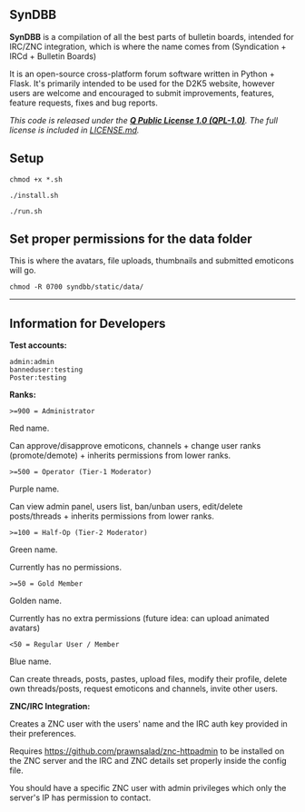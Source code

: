 ## SynDBB

**SynDBB** is a compilation of all the best parts of bulletin boards, intended for IRC/ZNC integration, which is where the name comes from (Syndication + IRCd + Bulletin Boards)

It is an open-source cross-platform forum software written in Python + Flask. It's primarily intended to be used for the D2K5 website, however users are welcome and encouraged to submit improvements, features, feature requests, fixes and bug reports.

*This code is released under the **[Q Public License 1.0 (QPL-1.0)](https://tldrlegal.com/license/q-public-license-1.0-(qpl-1.0)#summary "QPL-1.0")**. The full license is included in [LICENSE.md](LICENSE.md).*

## Setup
`chmod +x *.sh`

`./install.sh`

`./run.sh`

## Set proper permissions for the data folder
This is where the avatars, file uploads, thumbnails and submitted emoticons will go.

`chmod -R 0700 syndbb/static/data/`

----------

## Information for Developers

**Test accounts:**

    admin:admin
    banneduser:testing
    Poster:testing

**Ranks:**

    >=900 = Administrator
Red name.

Can approve/disapprove emoticons, channels + change user ranks (promote/demote) + inherits permissions from lower ranks.


    >=500 = Operator (Tier-1 Moderator)

Purple name.

Can view admin panel, users list, ban/unban users, edit/delete posts/threads + inherits permissions from lower ranks.


    >=100 = Half-Op (Tier-2 Moderator)

Green name.

Currently has no permissions.


    >=50 = Gold Member

Golden name.

Currently has no extra permissions (future idea: can upload animated avatars)


    <50 = Regular User / Member
Blue name.

Can create threads, posts, pastes, upload files, modify their profile, delete own threads/posts, request emoticons and channels, invite other users.

**ZNC/IRC Integration:**

Creates a ZNC user with the users' name and the IRC auth key provided in their preferences.

Requires https://github.com/prawnsalad/znc-httpadmin to be installed on the ZNC server and the IRC and ZNC details set properly inside the config file.

You should have a specific ZNC user with admin privileges which only the server's IP has permission to contact.

